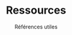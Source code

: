 ---
title: Ressources
subtitle: Références utiles
layout: documentation-category
type: ressource
show_sidebar: false
hero_height: is-small
---